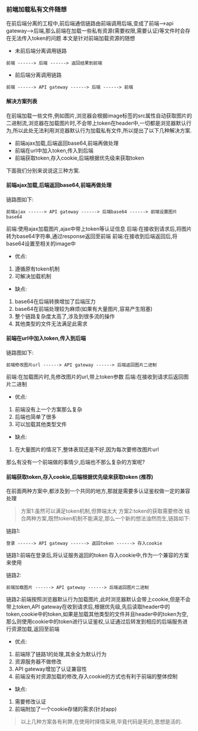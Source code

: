 ### 前端加载私有文件随想
在前后端分离的工程中,前后端通信链路由前端调用后端,变成了前端-->api gateway-->后端,那么前端在加载一些私有资源(需要权限,需要认证)等文件时会存在无法传入token的问题
本文是针对前端加载资源的随想

* 未前后端分离调用链路
```
前端 ------> 后端 ------> 返回结果到前端
```
* 前后端分离调用链路
```
前端 ------> API gateway ------> 后端 ------> 前端
```

#### 解决方案列表

在前端加载一些文件,例如图片,浏览器会根据image标签的src属性自动获取图片的二进制流,浏览器在加载图片时,不会带上token在header中,一切都是浏览器默认行为,所以此处无法利用浏览器默认行为加载私有文件,所以提出了以下几种解决方案.

* 前端ajax加载,后端返回base64,前端再做处理
* 前端在url中加入token,传入到后端
* 前端获取token,存入cookie,后端根据优先级来获取token

下面我们分别来说说这三种方案.

#### 前端ajax加载,后端返回base64,前端再做处理
链路图如下:

```
前端ajax ------> API gateway ------> 后端base64 ------> 前端设置图片base64
```

前端:使用ajax加载图片,ajax中带上token等认证信息
后端:在接收到请求后,将图片转为base64字符串,通过response返回至前端
前端:在接收到后端返回后,将base64设置至相关的image中

* 优点:
1. 遵循原有token机制
2. 可解决加载机制

* 缺点:
1. base64在后端转换增加了后端压力
2. base64在前端处理较为麻烦(如果有大量图片,容易产生阻塞)
3. 整个链路复杂度太高了,涉及到很多流的操作
4. 其他类型的文件无法满足此需求

#### 前端在url中加入token,传入到后端
链路图如下:

```
前端修改图片url ------> API gateway ------> 后端返回图片二进制
```
前端:在加载图片时,先修改图片的url,带上token参数
后端:在接收到请求后返回图片二进制

* 优点:
1. 前端没有上一个方案那么复杂
2. 后端也简单了很多
3. 可以加载其他类型文件

* 缺点:
1. 在大量图片的情况下,整体表现还是不好,因为每次要修改图片url

那么有没有一个前端做的事情少,后端也不那么复杂的方案呢?

#### 前端获取token,存入cookie,后端根据优先级来获取token (推荐)
在前面两种方案中,都涉及到一个共同的地方,那就是需要多认证鉴权做一定的兼容处理
> 方案1:虽然可以满足token机制,但弊端太大
> 方案2:token的获取需要修改
结合两种方案,既然token机制不能满足,那么一个新的想法油然而生,链路如下:

链路1:
```
登录 ------> API gateway ------> 返回token ------> 存入cookie
```
链路1:前端在登录后,将认证服务返回的token 存入cookie中,作为一个兼容的方案来使用

链路2:
```
前端加载图片 ------> API gateway ------> 后端返回图片二进制
```
链路2:前端按照浏览器默认行为加载图片,此时浏览器默认会带上cookie,但是不会带上token,API gateway在收到请求后,根据优先级,先后读取header中的token,cookie中的token,如果是加载其他类型的文件并且header中的token为空,那么则使用cookie中的token进行认证鉴权,认证通过后转发到相应的后端服务进行资源加载,返回至前端

* 优点:
1. 前端除了链路1的处理,其余全为默认行为
2. 资源服务器不做修改
3. API gateway增加了认证兼容性
4. 前端没有对资源加载的修改,存入cookie的方式也有利于前端的整体控制

* 缺点:
1. 需要修改认证
2. 前端附加了一个cookie存储的需求(针对app)

> 以上几种方案各有利弊,在使用时择情采用,毕竟代码是死的,思想是活的.
